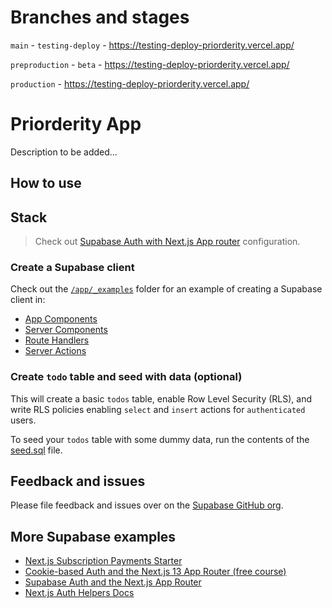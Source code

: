 # Branches and stages

`main` - `testing-deploy` - https://testing-deploy-priorderity.vercel.app/

`preproduction` - `beta` - https://testing-deploy-priorderity.vercel.app/

`production` - https://testing-deploy-priorderity.vercel.app/

# Priorderity App

Description to be added...

## How to use

## Stack

> Check out [Supabase Auth with Next.js App router](https://supabase.com/docs/guides/auth/auth-helpers/nextjs#automatic-configuration-recommended) configuration.

### Create a Supabase client

Check out the [`/app/_examples`](./app/_examples/) folder for an example of creating a Supabase client in:

- [App Components](./app/_examples/client-component/page.tsx)
- [Server Components](./app/_examples/server-component/page.tsx)
- [Route Handlers](./app/_examples/route-handler/route.ts)
- [Server Actions](./app/_examples/server-action/page.tsx)

### Create `todo` table and seed with data (optional)

This will create a basic `todos` table, enable Row Level Security (RLS), and write RLS policies enabling `select` and `insert` actions for `authenticated` users.

To seed your `todos` table with some dummy data, run the contents of the [seed.sql](database/seed.sql) file.

## Feedback and issues

Please file feedback and issues over on the [Supabase GitHub org](https://github.com/supabase/supabase/issues/new/choose).

## More Supabase examples

- [Next.js Subscription Payments Starter](https://github.com/vercel/nextjs-subscription-payments)
- [Cookie-based Auth and the Next.js 13 App Router (free course)](https://youtube.com/playlist?list=PL5S4mPUpp4OtMhpnp93EFSo42iQ40XjbF)
- [Supabase Auth and the Next.js App Router](https://github.com/supabase/supabase/tree/master/examples/auth/nextjs)
- [Next.js Auth Helpers Docs](https://supabase.com/docs/guides/auth/auth-helpers/nextjs)
